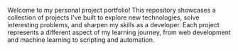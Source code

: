 Welcome to my personal project portfolio! 
This repository showcases a collection of projects I've built to explore new technologies, solve interesting problems, 
and sharpen my skills as a developer. Each project represents a different aspect of my learning journey, 
from web development and machine learning to scripting and automation.
